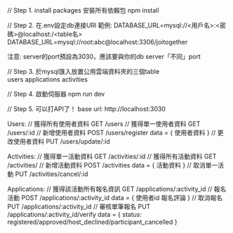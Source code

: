 // Step 1. install packages 安裝所有依賴包
npm install

// Step 2. 在.env設定db連接URl
範例:
DATABASE_URL=mysql://<用戶名>:<密碼>@localhost:<port>/<table名>
DATABASE_URL=mysql://root:abc@localhost:3306/joitogether

注意:
server的port預設為3030，應該要與你的db server「不同」port

// Step 3. 於mysql匯入放置公用雲端資料夾的三個table  
users
applications
activities

// Step 4. 啟動伺服器 npm run dev

// Step 5. 可以打API了！
base url: http://localhost:3030  






Users:
// 獲得所有使用者資料
GET /users
// 獲得單一使用者資料
GET  /users/:id
// 新增使用者資料
POST /users/register
data = {
  使用者資料
}
// 更改使用者資料
PUT /users/update/:id


Activities:
// 獲得單一活動資料
GET /activities/:id
// 獲得所有活動資料
GET /activities/
// 新增活動資料
POST /activities
data = {
  活動資料
}
// 取消單一活動
PUT /activities/cancel/:id


Applications:
// 獲得該活動所有報名資訊
GET /applications/:activity_id
// 報名活動
POST /applications/:activity_id
data = {
  使用者id
  報名評論
}
// 取消報名
PUT /applications/:activity_id
// 審核單筆報名
PUT /applications/:activity_id/verify
data = {
  status: registered/approved/host_declined/participant_cancelled
}